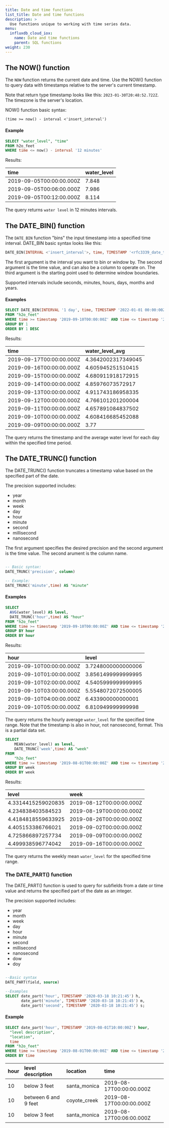 ```yaml
---
title: Date and time functions
list_title: Date and time functions
description: >
  Use functions unique to working with time series data.
menu:
  influxdb_cloud_iox:
    name: Date and time functions
    parent: SQL functions
weight: 230
---
```


## The NOW() function

The `NOW` function returns the current date and time.  Use the NOW() function to query data with timestamps relative to the server's current timestamp.  

Note that return type timestamp looks like this: `2023-01-30T20:48:52.722Z`. The timezone is the server's location.

NOW() function basic syntax:

```
(time >= now() - interval <'insert_interval')
```

#### Example

```sql
SELECT "water_level", "time"
FROM h2o_feet
WHERE time <= now() - interval '12 minutes'
```

Results:

| time                     | water_level |
| :----------------------- | :---------- |
| 2019-09-05T00:00:00.000Z | 7.848       |
| 2019-09-05T00:06:00.000Z | 7.986       |
| 2019-09-05T00:12:00.000Z | 8.114       |

The query returns `water level` in 12 minutes intervals.

## The DATE_BIN() function

The `DATE_BIN` function "bins" the input timestamp into a specified time interval.  DATE_BIN basic syntax looks like this:

```sql
DATE_BIN(INTERVAL <'insert_interval'>, time, TIMESTAMP '<rfc3339_date_time_string>')
```

The first argument is the interval you want to bin or window by. The second argument is the time value, and can also be a column to operate on.  The third argument is the starting point used to determine window boundaries.

Supported intervals include seconds, minutes, hours, days, months and years.  

#### Examples

```sql
SELECT DATE_BIN(INTERVAL '1 day', time, TIMESTAMP '2022-01-01 00:00:00Z') AS time, AVG("water_level")  as water_level_avg
FROM "h2o_feet"
WHERE time >= timestamp '2019-09-10T00:00:00Z' AND time <= timestamp '2019-09-20T00:00:00Z'
GROUP BY 1
ORDER BY 1 DESC
```

Results:

| time                     | water_level_avg    |
| :----------------------- | :----------------- |
| 2019-09-17T00:00:00.000Z | 4.3642002317349045 |
| 2019-09-16T00:00:00.000Z | 4.605945251510415  |
| 2019-09-15T00:00:00.000Z | 4.680911918172915  |
| 2019-09-14T00:00:00.000Z | 4.85976073572917   |
| 2019-09-13T00:00:00.000Z | 4.911743186958335  |
| 2019-09-12T00:00:00.000Z | 4.766101201200004  |
| 2019-09-11T00:00:00.000Z | 4.657891084837502  |
| 2019-09-10T00:00:00.000Z | 4.608416685452088  |
| 2019-09-09T00:00:00.000Z | 3.77               |

The query returns the timestamp and the average water level for each day within the specified time period.

## The DATE_TRUNC() function

The DATE_TRUNC() function truncates a timestamp value based on the specified part of the date.  

The precision supported includes:

 - year
 - month
 - week
 - day
 - hour
 - minute
 - second
 - millisecond 
 - nanosecond

The first argument specifies the desired precision and the second argument is the time value.  The second arument is the column name. 

```sql

-- Basic syntax:
DATE_TRUNC('precision', column) 

-- Example:
DATE_TRUNC('minute',time) AS "minute"

```
#### Examples

```sql
SELECT
  AVG(water_level) AS level,
  DATE_TRUNC('hour',time) AS "hour"
FROM "h2o_feet"
WHERE time >= timestamp '2019-09-10T00:00:00Z' AND time <= timestamp '2019-09-12T00:00:00Z'
GROUP BY hour
ORDER BY hour
```
Results:

| hour                     | level              |
| :----------------------- | :----------------- |
| 2019-09-10T00:00:00.000Z | 3.7248000000000006 |
| 2019-09-10T01:00:00.000Z | 3.8561499999999995 |
| 2019-09-10T02:00:00.000Z | 4.5405999999999995 |
| 2019-09-10T03:00:00.000Z | 5.5548072072500005 |
| 2019-09-10T04:00:00.000Z | 6.433900000000001  |
| 2019-09-10T05:00:00.000Z | 6.810949999999998  |

The query returns the hourly average `water_level` for the specified time range. Note that the timestamp is also in hour, not nanosecond, format. This is a partial data set.


```sql
SELECT
	MEAN(water_level) as level,
    DATE_TRUNC('week',time) AS "week"
FROM
	"h2o_feet"
WHERE time >= timestamp '2019-08-01T00:00:00Z' AND time <= timestamp '2019-10-31T00:00:00Z'
GROUP BY week
ORDER BY week
```
Results:


| level              | week                     |
| :----------------- | :----------------------- |
| 4.3314415259020835 | 2019-08-12T00:00:00.000Z |
| 4.234838403584523  | 2019-08-19T00:00:00.000Z |
| 4.4184818559633925 | 2019-08-26T00:00:00.000Z |
| 4.405153386766021  | 2019-09-02T00:00:00.000Z |
| 4.725866897257734  | 2019-09-09T00:00:00.000Z |
| 4.499938596774042  | 2019-09-16T00:00:00.000Z |


The query returns the weekly mean `water_level` for the specified time range.  


### The DATE_PART() function

The DATE_PART() function is used to query for subfields from a date or time value and returns the specified part of the date as an integer.

The precision supported includes:

 - year
 - month
 - week
 - day
 - hour
 - minute
 - second
 - millisecond 
 - nanosecond
 - dow
 - doy

```sql

--Basic syntax
DATE_PART(field, source)

--Examples
SELECT date_part('hour', TIMESTAMP '2020-03-18 10:21:45') h,
       date_part('minute', TIMESTAMP '2020-03-18 10:21:45') m,
       date_part('second', TIMESTAMP '2020-03-18 10:21:45') s;
```

#### Example

```sql
SELECT date_part('hour', TIMESTAMP '2019-08-01T10:00:00Z') hour, 
  "level description", 
  "location",
  time
FROM "h2o_feet"
WHERE time >= timestamp '2019-08-01T00:00:00Z' AND time <= timestamp '2019-10-31T00:00:00Z'
ORDER BY time
```

| hour | level description    | location     | time                     |
| :--- | :------------------- | :----------- | :----------------------- |
| 10   | below 3 feet         | santa_monica | 2019-08-17T00:00:00.000Z |
| 10   | between 6 and 9 feet | coyote_creek | 2019-08-17T00:00:00.000Z |
| 10   | below 3 feet         | santa_monica | 2019-08-17T00:06:00.000Z |                          

<!-- ## The TIME_BUCKET_GAPFILL function (not working for Jan 31 release)


```sql
SELECT time_bucket_gapfill('1 day', time, TIMESTAMP '2022-01-01 00:00:00Z') as day,
"degrees", "location", "time"
FROM "h2o_temperature"
GROUP BY 1,2
ORDER BY 1,2
``` -->

